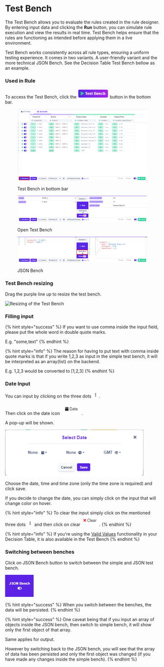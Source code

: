 # Test Bench

The Test Bench allows you to evaluate the rules created in the rule designer. By entering input data and clicking the **Run** button, you can simulate rule execution and view the results in real time. Test Bench helps ensure that the rules are functioning as intended before applying them in a live environment.

Test Bench works consistently across all rule types, ensuring a uniform testing experience. It comes in two variants. A user-friendly variant and the more technical JSON Bench. See the Decision Table Test Bench bellow as an example.

### Used in Rule

To access the Test Bench, click the <img src="../.gitbook/assets/image (234).png" alt="" data-size="line"> button in the bottom bar.

<figure><img src="../.gitbook/assets/table_test_bench_btn.png" alt=""><figcaption><p>Test Bench in bottom bar</p></figcaption></figure>

<figure><img src="../.gitbook/assets/table_test_bench_open.png" alt=""><figcaption><p>Open Test Bench</p></figcaption></figure>

<figure><img src="../.gitbook/assets/table_json_bench_open.png" alt=""><figcaption><p>JSON Bench</p></figcaption></figure>

### Test Bench resizing

Drag the purple line up to resize the test bench.

![Resizing of the Test Bench](../.gitbook/assets/test\_bench\_resize.png)

### Filling input

{% hint style="success" %}
If you want to use comma inside the input field, please put the whole word in double quote marks.

E.g. "some,text"
{% endhint %}

{% hint style="info" %}
The reason for having to put text with comma inside quote marks is that if you write 1,2,3 as input in the simple test bench, it will be interpreted as an array(list) on the backend.&#x20;

E.g. 1,2,3 would be converted to \[1,2,3]
{% endhint %}

### Date Input

You can input by clicking on the three dots <img src="../.gitbook/assets/image (157) (1).png" alt="" data-size="original">.

Then click on the date icon <img src="../.gitbook/assets/image (171) (1).png" alt="" data-size="original">.

A pop-up will be shown.

![](<../.gitbook/assets/image (188) (1).png>)

Choose the date, time and time zone (only the time zone is required) and click save.

If you decide to change the date, you can simply click on the input that will change color on hover.

{% hint style="info" %}
To clear the input simply click on the mentioned three dots ![](<../.gitbook/assets/image (184) (1).png>) and then click on clear![](<../.gitbook/assets/image (179) (1).png>).
{% endhint %}

{% hint style="info" %}
If you're using the [Valid Values](../decision-tables/table-operations/valid-values.md) functionality in your Decision Table, it is also available in the Test Bench
{% endhint %}

### Switching between benches

Click on JSON Bench button to switch between the simple and JSON test bench.

![](../.gitbook/assets/switch.png)

{% hint style="success" %}
When you switch between the benches, the data will be persisted.
{% endhint %}

{% hint style="success" %}
One caveat being that if you input an array of objects inside the JSON bench, then switch to simple bench, it will show only the first object of that array.

Same applies for output.

However by switching back to the JSON bench, you will see that the array of data has been persisted and only the first object was changed (if you have made any changes inside the simple bench).
{% endhint %}

